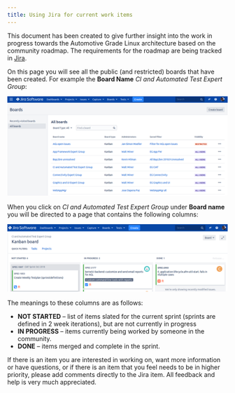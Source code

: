 ```yaml
---
title: Using Jira for current work items
---
```


This document has been created to give further insight into the work in
progress towards the Automotive Grade Linux architecture based on the
community roadmap. The requirements for the roadmap are being tracked in
[Jira](https://jira.automotivelinux.org/).

On this page you will see all the public (and restricted) boards that
have been created. For example the **Board Name** *CI and Automated Test
Expert Group*:

![Jira boards](images/jira-2.png)

When you click on *CI and Automated Test Expert Group* under **Board
name** you will be directed to a page that contains the following
columns:

![Jira boards](images/jira-3.png)

The meanings to these columns are as follows:

-  **NOT STARTED** – list of items slated for the current sprint (sprints are
   defined in 2 week iterations), but are not currently in progress
-  **IN PROGRESS** – items currently being worked by someone in the
   community.
-  **DONE** – items merged and complete in the sprint.

If there is an item you are interested in working on, want more
information or have questions, or if there is an item that you feel needs
to be in higher priority, please add comments directly to the Jira item.
All feedback and help is very much appreciated.